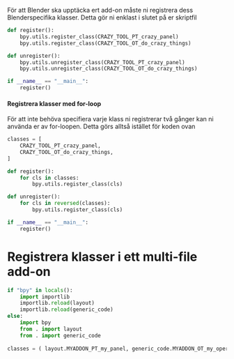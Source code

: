 För att Blender ska upptäcka ert add-on måste ni registrera dess Blenderspecifika klasser.
Detta gör ni enklast i slutet på er skriptfil
```python
def register():
	bpy.utils.register_class(CRAZY_TOOL_PT_crazy_panel)
	bpy.utils.register_class(CRAZY_TOOL_OT_do_crazy_things)

def unregister():
	bpy.utils.unregister_class(CRAZY_TOOL_PT_crazy_panel)
	bpy.utils.unregister_class(CRAZY_TOOL_OT_do_crazy_things)

if __name__ == "__main__":
    register()
```
#### Registrera klasser med for-loop
För att inte behöva specifiera varje klass ni registrerar två gånger kan ni använda er av for-loopen.
Detta görs alltså istället för koden ovan
```python
classes = [
	CRAZY_TOOL_PT_crazy_panel,
	CRAZY_TOOL_OT_do_crazy_things,
]

def register():
	for cls in classes:
        bpy.utils.register_class(cls)

def unregister():
	for cls in reversed(classes):
        bpy.utils.register_class(cls)

if __name__ == "__main__":
    register()

```
# Registrera klasser i ett multi-file add-on
```python
if "bpy" in locals():
	import importlib
	importlib.reload(layout)
	importlib.reload(generic_code)
else:
	import bpy
	from . import layout
	from . import generic_code
	
classes = ( layout.MYADDON_PT_my_panel, generic_code.MYADDON_OT_my_operator ) def register(): for cls in classes: bpy.utils.register_class(cls) def unregister(): for cls in reversed(classes): bpy.utils.unregister_class(cls) if __name__ == "__main__": register()
```